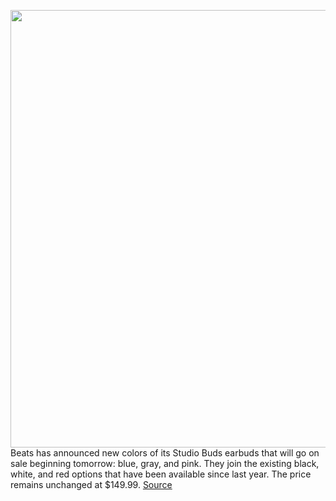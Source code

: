 <img src='https://cdn.vox-cdn.com/thumbor/UI4G-Tu1CjyyKxYwzlkjniemCnw=/0x0:2004x1284/1200x800/filters:focal(842x482:1162x802)/cdn.vox-cdn.com/uploads/chorus_image/image/70740584/beats.0.jpg' width='700px' /><br/>
Beats has announced new colors of its Studio Buds earbuds that will go on sale beginning tomorrow: blue, gray, and pink. They join the existing black, white, and red options that have been available since last year. The price remains unchanged at $149.99.
<a href='https://www.theverge.com/2022/4/12/23022096/beats-studio-buds-new-colors-blue-gray-pink-android'> Source <a/>